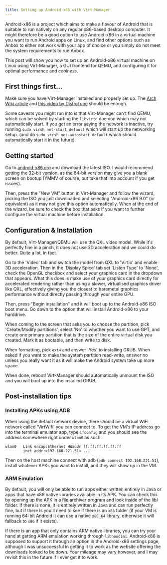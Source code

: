 ```yaml
---
title: Setting up Android-x86 with Virt-Manager
---
```


Android-x86 is a project which aims to make a flavour of Android that is suitable to run natively on any regular x86-based desktop computer. It might therefore be a good option to use Android-x86 in a virtual machine you want to run Android apps on Linux, and find other options such as Anbox to either not work with your app of choice or you simply do not meet the system requirements to run Anbox.

This post will show you how to set up an Android-x86 virtual machine on Linux using Virt-Manager, a GUI frontend for QEMU, and configuring it for optimal performance and *coolness*.

## First things first...
Make sure you have Virt-Manager installed and properly set up. The [Arch Wiki article](https://wiki.archlinux.org/title/Virt-Manager) and [this video by DistroTube](https://www.youtube.com/watch?v=p1d_b_91YlU) should be enough. 

Some caveats you might run into is that Virt-Manager can't find QEMU, which can be solved by starting the `libvirtd` daemon which may not automatically start. If you get an error saying the network is inactive, try running `sudo virsh net-start default` which will start up the networking setup. (and do `sudo virsh net-autostart default` which should automatically start it in the future)

## Getting started
Go to [android-x86.org](https://android-x86.org) and download the latest ISO. I would recommend getting the 32-bit version, as the 64-bit version may give you a blank screen on bootup (YMMV of course, but take that into account if you get issues). 

Then, press the "New VM" button in Virt-Manager and follow the wizard, picking the ISO you just downloaded and selecting "Android-x86 9.0" (or equivalent) as it may not give this option automatically. When at the end of the wizard, be sure to check the box that asks if you want to further configure the virtual machine before installation.

## Configuration & Installation
By default, Virt-Manager/QEMU will use the QXL video model. While it's perfectly fine in a pinch, it does not use 3D acceleration and we could do better. Quite a lot, in fact.

Go to the 'Video' tab and switch the model from QXL to 'Virtio' and enable 3D acceleration. Then in the 'Display Spice' tab set 'Listen Type' to 'None', check the OpenGL checkbox and select your graphics card in the dropdown that appears. What this does is make use of your graphics card directly for accelerated rendering rather than using a slower, virtualised graphics driver like QXL, effectively giving you the closest to baremetal graphics performance without directly passing through your entire GPU.

Then, press "Begin installation" and it will boot up to the Android-x86 ISO boot menu. Go down to the option that will install Android-x86 to your harddrive. 

When coming to the screen that asks you to choose the partition, pick 'Create/Modify partitions', select 'No' to whether you want to use GPT, and create one primary partition that is the size of the entire virtual disk you created. Mark it as bootable, and then write to disk. 

When formatting, pick `ext4` and answer 'Yes' to installing GRUB. When asked if you want to make the system partition read-write, answer no unless you really want it as it will make the Android system take up more space.

When done, reboot! Virt-Manager should automatically unmount the ISO and you will boot up into the installed GRUB.

## Post-installation tips

### Installing APKs using ADB
When using the default network device, there should be a virtual WiFi network called 'VirtWifi' you can connect to. To get the VM's IP address go into the terminal emulator app, type `ifconfig` and you should see the address somewhere right under `wlan0` as such:

```
wlan0	Link encap:Ethernet HWaddr ff:ff:ff:ff:ff:ff
		inet addr:>192.168.221.51< ...
```

Then on the host machine connect with adb (`adb connect 192.168.221.51`), install whatever APKs you want to install, and they will show up in the VM.

### ARM Emulation
By default, you will only be able to run apps either written entirely in Java or apps that have x86 native libraries available in its APK. You can check this by opening up the APK in a file archiver program and look inside of the lib/ folder. If there is none, it is entirely written in Java and can run perfectly fine, but if there is you'll need to see if there is an `x86` folder (if your VM is running 64-bit Android it can use a native `x86_64` library, otherwise it will fallback to `x86` if it exists). 

If there is an app that only contains ARM native libraries, you can try your hand at getting ARM emulation working through `libhoudini`. Android-x86 is supposed to support it through an option in the Android-x86 settings page, although I was unsuccessful in getting it to work as the website offering the downloads looked to be down. Your mileage may vary however, and I may revisit this in the future if I ever get it to work.
